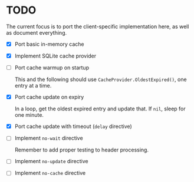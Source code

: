 # TODO

The current focus is to port the client-specific implementation here, as well as document everything.

- [x] Port basic in-memory cache
- [x] Implement SQLite cache provider
- [ ] Port cache warmup on startup

    This and the following should use `CacheProvider.OldestExpired()`, one entry at a time.

- [x] Port cache update on expiry

    In a loop, get the oldest expired entry and update that. If `nil`, sleep for one minute.

- [x] Port cache update with timeout (`delay` directive)
- [ ] Implement `no-wait` directive

    Remember to add proper testing to header processing.

- [ ] Implement `no-update` directive
- [ ] Implement `no-cache` directive
